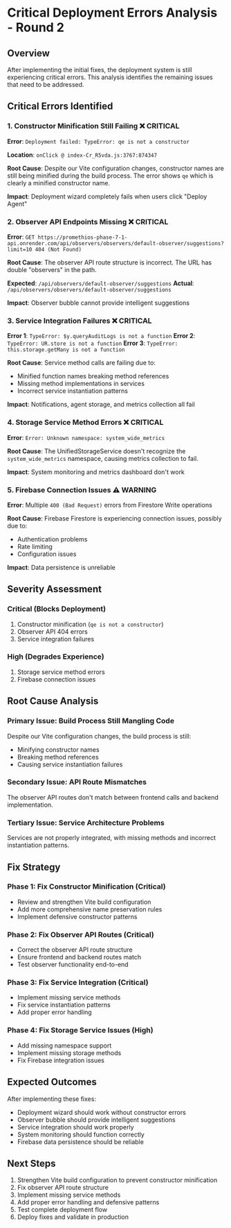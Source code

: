 # Critical Deployment Errors Analysis - Round 2

## Overview

After implementing the initial fixes, the deployment system is still experiencing critical errors. This analysis identifies the remaining issues that need to be addressed.

## Critical Errors Identified

### 1. Constructor Minification Still Failing ❌ CRITICAL

**Error**: `Deployment failed: TypeError: qe is not a constructor`

**Location**: `onClick @ index-Cr_R5vda.js:3767:874347`

**Root Cause**: Despite our Vite configuration changes, constructor names are still being minified during the build process. The error shows `qe` which is clearly a minified constructor name.

**Impact**: Deployment wizard completely fails when users click "Deploy Agent"

### 2. Observer API Endpoints Missing ❌ CRITICAL

**Error**: `GET https://promethios-phase-7-1-api.onrender.com/api/observers/observers/default-observer/suggestions?limit=10 404 (Not Found)`

**Root Cause**: The observer API route structure is incorrect. The URL has double "observers" in the path.

**Expected**: `/api/observers/default-observer/suggestions`
**Actual**: `/api/observers/observers/default-observer/suggestions`

**Impact**: Observer bubble cannot provide intelligent suggestions

### 3. Service Integration Failures ❌ CRITICAL

**Error 1**: `TypeError: $y.queryAuditLogs is not a function`
**Error 2**: `TypeError: UR.store is not a function`
**Error 3**: `TypeError: this.storage.getMany is not a function`

**Root Cause**: Service method calls are failing due to:
- Minified function names breaking method references
- Missing method implementations in services
- Incorrect service instantiation patterns

**Impact**: Notifications, agent storage, and metrics collection all fail

### 4. Storage Service Method Errors ❌ CRITICAL

**Error**: `Error: Unknown namespace: system_wide_metrics`

**Root Cause**: The UnifiedStorageService doesn't recognize the `system_wide_metrics` namespace, causing metrics collection to fail.

**Impact**: System monitoring and metrics dashboard don't work

### 5. Firebase Connection Issues ⚠️ WARNING

**Error**: Multiple `400 (Bad Request)` errors from Firestore Write operations

**Root Cause**: Firebase Firestore is experiencing connection issues, possibly due to:
- Authentication problems
- Rate limiting
- Configuration issues

**Impact**: Data persistence is unreliable

## Severity Assessment

### Critical (Blocks Deployment)
1. Constructor minification (`qe is not a constructor`)
2. Observer API 404 errors
3. Service integration failures

### High (Degrades Experience)
1. Storage service method errors
2. Firebase connection issues

## Root Cause Analysis

### Primary Issue: Build Process Still Mangling Code
Despite our Vite configuration changes, the build process is still:
- Minifying constructor names
- Breaking method references
- Causing service instantiation failures

### Secondary Issue: API Route Mismatches
The observer API routes don't match between frontend calls and backend implementation.

### Tertiary Issue: Service Architecture Problems
Services are not properly integrated, with missing methods and incorrect instantiation patterns.

## Fix Strategy

### Phase 1: Fix Constructor Minification (Critical)
- Review and strengthen Vite build configuration
- Add more comprehensive name preservation rules
- Implement defensive constructor patterns

### Phase 2: Fix Observer API Routes (Critical)
- Correct the observer API route structure
- Ensure frontend and backend routes match
- Test observer functionality end-to-end

### Phase 3: Fix Service Integration (Critical)
- Implement missing service methods
- Fix service instantiation patterns
- Add proper error handling

### Phase 4: Fix Storage Service Issues (High)
- Add missing namespace support
- Implement missing storage methods
- Fix Firebase integration issues

## Expected Outcomes

After implementing these fixes:
- Deployment wizard should work without constructor errors
- Observer bubble should provide intelligent suggestions
- Service integration should work properly
- System monitoring should function correctly
- Firebase data persistence should be reliable

## Next Steps

1. Strengthen Vite build configuration to prevent constructor minification
2. Fix observer API route structure
3. Implement missing service methods
4. Add proper error handling and defensive patterns
5. Test complete deployment flow
6. Deploy fixes and validate in production

